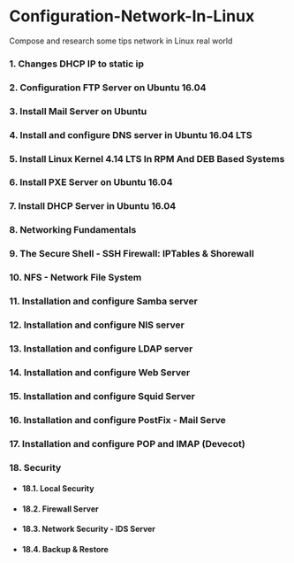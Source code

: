 # Configuration-Network-In-Linux
Compose and research some tips network in Linux real world

### 1. Changes DHCP IP to static ip
### 2. Configuration FTP Server on Ubuntu 16.04
### 3. Install Mail Server on Ubuntu 
### 4. Install and configure DNS server in Ubuntu 16.04 LTS
### 5. Install Linux Kernel 4.14 LTS In RPM And DEB Based Systems
### 6. Install PXE Server on Ubuntu 16.04
### 7. Install DHCP Server in Ubuntu 16.04
### 8. Networking Fundamentals
### 9. The Secure Shell - SSH Firewall: IPTables & Shorewall
### 10. NFS - Network File System
### 11. Installation and configure Samba server
### 12. Installation and configure NIS server
### 13. Installation and configure LDAP server
### 14. Installation and configure Web Server
### 15. Installation and configure Squid Server
### 16. Installation and configure PostFix - Mail Serve
### 17. Installation and configure POP and IMAP (Devecot)
### 18. Security 
+ #### 18.1. Local Security
+ #### 18.2. Firewall Server
+ #### 18.3. Network Security - IDS Server
+ #### 18.4. Backup & Restore
